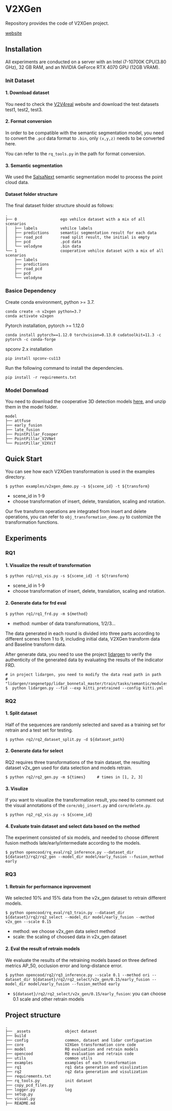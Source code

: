 # V2XGen
Repository provides the code of V2XGen project.

[website]()

## Installation

All experiments are conducted on a server with an Intel i7-10700K CPU(3.80 GHz), 32 GB RAM, and an NVIDIA GeForce RTX 4070 GPU  (12GB VRAM).

### Init Dataset
#### 1. Download dataset

You need to check the [V2V4real](mobility-lab.seas.ucla.edu/v2v4real) website and download the test datasets test1, test2, test3.

#### 2. Format conversion

In order to be compatible with the semantic segmentation model, you need to convert the `.pcd` data format to `.bin`, only `(x,y,z)` needs to be converted here.

You can refer to the `rq_tools.py` in the path for format conversion.

#### 3. Semantic segmentation

We used the [SalsaNext](github.com/TiagoCortinhal/SalsaNext) semantic segmentation model to process the point cloud data.

#### Dataset folder structure

The final dataset folder structure should as follows:

```shell
.
├── 0					ego vehilce dataset with a mix of all scenarios
│   ├── labels			vehilce labels
│   ├── predictions		semantic segmentation result for each data
│   ├── road_pcd		road split result, the initial is empty
│   ├── pcd				.pcd data
│   └── velodyne		.bin data
└── 1					cooperative vehilce dataset with a mix of all scenarios
    ├── labels
    ├── predictions
    ├── road_pcd
    ├── pcd
    └── velodyne
```

### Basice Dependency

Create conda environment, python >= 3.7.

```shell
conda create -n v2xgen python=3.7
conda activate v2xgen
```

Pytorch installation, pytorch >= 1.12.0

```shell
conda install pytorch==1.12.0 torchvision=0.13.0 cudatoolkit=11.3 -c pytorch -c conda-forge
```

spconv 2.x installation

```shell
pip install spconv-cu113
```

Run the following command to install the dependencies.

```shell
pip install -r requirements.txt
```

### Model Donwload

You need to download the cooperative 3D detection models [here](github.com/ucla-mobility/V2V4Real?tag=readme-ov-file#benchmark), and unzip them in the model folder.

```shell
model
├── attfuse
├── early_fusion
├── late_fusion
├── PointPillar_Fcooper
├── PointPillar_V2VNet
└── PointPillar_V2XViT
```

## Quick Start

You can see how each V2XGen transformation is used in the examples directory.

```shell
$ python examples/v2xgen_demo.py -s ${scene_id} -t ${transform}
```

- scene_id in 1-9
-  choose transformation of insert, delete, translation, scaling and rotation.

Our five transform operations are integrated from insert and delete operations, you can refer to `obj_transformation_demo.py` to customize the transformation functions.



## Experiments
### RQ1
#### 1. Visualize the result of transformation
```shell
$ python rq1/rq1_vis.py -s ${scene_id} -t ${transform}
```
- scene_id in 1-9
-  choose transformation of insert, delete, translation, scaling and rotation.

#### 2. Generate data for frd eval

```shell
$ python rq1/rq1_frd.py -m ${method}
```
- method: number of data transformations, 1/2/3...

The data generated in each round is divided into three parts according to different scenes from 1 to 9, including initial data, V2XGen transform data and Baseline transform data.

After generate data, you need to use the project [lidargen](github.com/vzyrianow/lidargen) to verify the authenticity of the generated data by evaluating the results of the indicator FRD.
```shell
# in project lidargen, you need to modify the data read path in path
# "lidargen/rangenetpp/lidar_bonnetal_master/train/tasks/semantic/modules/kittiparser.py"
$  python lidargen.py --fid --exp kitti_pretrained --config kitti.yml
```
### RQ2
#### 1. Split dataset

Half of the sequences are randomly selected and saved as a training set for retrain and a test set for testing.

```shell
$ python rq2/rq2_dataset_split.py -d ${dataset_path}
```

#### 2. Generate data for select

RQ2 requires three transformations of the train dataset, the resulting dataset v2x_gen used for data selection and models retrain.

```shell
$ python rq2/rq2_gen.py -m ${times}		# times in [1, 2, 3] 
```

#### 3. Visulize

If you want to visualize the transformation result, you need to comment out the visual annotations of the `core/obj_insert.py` and `core/delete.py`.

```shell
$ python rq2_rq2_vis.py -s ${scene_id}
```

#### 4. Evaluate train dataset and select data based on the method

The experiment consisted of six models, and needed to choose different fusion methods late/early/intermediate according to the models.

```shell
$ python opencood/rq_eval/rq2_inference.py --dataset_dir ${dataset}/rq2/rq2_gen --model_dir model/early_fusion --fusion_method early
```

### RQ3

#### 1. Retrain for performance inprovement

We selected 10% and 15% data from the v2x_gen dataset to retrain different models.

```shell
$ python opencood/rq_eval/rq3_train.py --dataset_dir  ${dataset}/rq2/rq2_select --model_dir model/early_fusion --method v2x_gen --scale 0.15
```

- method: we choose v2x_gen data select method
- scale: the scaling of choosed data in v2x_gen dataset

#### 2. Eval the result of retrain models

We evaluate the results of the retraining models based on three defined metrics AP_50, occlusion error and long-distance error.

```shell
$ python opencood/rq2/rq3_inference.py --scale 0.1 --method ori --dataset_dir ${dataset}/rq2/rq2_select/v2x_gen/0.15/early_fusion --model_dir model/early_fusion --fusion_method early
```

- `${dataset}/rq2/rq2_select/v2x_gen/0.15/early_fusion`: you can choose 0.1 scale and other retrain models




## Project structure
```shell
.
├── _assets               object dataset
├── build
├── config                common, dataset and lidar configuation   
├── core                  V2XGen transformation core code
├── model                 RQ evaluation and retrain models
├── opencood              RQ evaluation and retrain code
├── utils                 common utils 
├── examples              examples of each transformation
├── rq1                   rq1 data generation and visulization
├── rq2                   rq2 data generation and visulization
├── requirements.txt
├── rq_tools.py           init dataset
├── copy_pcd_files.py
├── logger.py             log
├── setup.py
└── visual.py
├── README.md
```